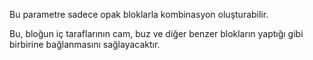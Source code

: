 Bu parametre sadece opak bloklarla kombinasyon oluşturabilir.

Bu, bloğun iç taraflarının cam, buz ve diğer benzer blokların yaptığı gibi birbirine bağlanmasını sağlayacaktır.
